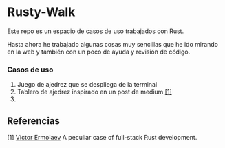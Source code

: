 # Rusty-Walk

Este repo es un espacio de casos de uso trabajados con Rust. 

Hasta ahora he trabajado algunas cosas muy sencillas que he ido mirando en la web y también con un poco de ayuda y revisión de código. 

### Casos de uso

1. Juego de ajedrez que se despliega de la terminal
2. Tablero de ajedrez inspirado en un post de medium [[1]](#1)
3. 


## Referencias

<a id="1">[1]</a>
[Victor Ermolaev](https://medium.com/@victorermolaev/a-peculiar-case-of-full-stack-rust-development-15fe2709bbd5)
A peculiar case of full-stack Rust development.